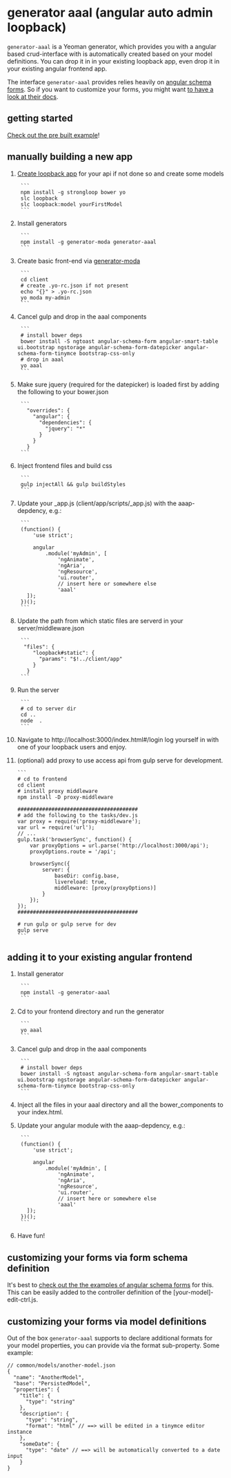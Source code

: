 # generator aaal (angular auto admin loopback)
`generator-aaal` is a Yeoman generator, which provides you with a angular based crud-interface with is automatically created based on your model definitions. You can drop it in in your existing loopback app, even drop it in your existing angular frontend app. 

The interface `generator-aaal` provides relies heavily on [angular schema forms](http://schemaform.io/). So if you want to customize your forms, you might want [to have a look at their docs](https://github.com/json-schema-form/angular-schema-form/blob/master/docs/index.md).

## getting started
[Check out the pre built example](https://github.com/johannesjo/angular-auto-admin-looopback)! 

## manually building a new app
1. [Create loopback app](http://loopback.io/getting-started/) for your api if not done so and create some models

        ```
        npm install -g strongloop bower yo
        slc loopback 
        slc loopback:model yourFirstModel
        ```

2. Install generators 

        ```
        npm install -g generator-moda generator-aaal
        ```

3. Create basic front-end via [generator-moda](https://github.com/johannesjo/generator-modular-angular)

        ```
        cd client
        # create .yo-rc.json if not present
        echo "{}" > .yo-rc.json
        yo moda my-admin
        ```
        
4. Cancel gulp and drop in the aaal components

        ```
        # install bower deps
        bower install -S ngtoast angular-schema-form angular-smart-table ui.bootstrap ngstorage angular-schema-form-datepicker angular-schema-form-tinymce bootstrap-css-only
        # drop in aaal
        yo aaal
        ```
 
5. Make sure jquery (required for the datepicker) is loaded first by adding the following to your bower.json

        ```
          "overrides": {
            "angular": {
              "dependencies": {
                "jquery": "*"
              }
            }
          }
        ```
 
6. Inject frontend files and build css
        
        ```
        gulp injectAll && gulp buildStyles
        ```

7. Update your _app.js (client/app/scripts/_app.js) with the aaap-depdency, e.g.:
        
        ```
        (function() {
            'use strict';
        
            angular
                .module('myAdmin', [
                    'ngAnimate',
                    'ngAria',
                    'ngResource',
                    'ui.router',
                    // insert here or somewhere else
                    'aaal'
          ]);
        })();  
        ```

8. Update the path from which static files are serverd in your server/middleware.json

        ```
         "files": {
            "loopback#static": {
              "params": "$!../client/app"
            }
          }
        ```

9. Run the server
        
        ```
        # cd to server dir
        cd ..
        node  .
        ```

9. Navigate to http://localhost:3000/index.html#/login log yourself in with one of your loopback users and enjoy.

10. (optional) add proxy to use access api from gulp serve for development. 

        ```
        # cd to frontend
        cd client
        # install proxy middleware
        npm install -D proxy-middleware
        
        #######################################
        # add the following to the tasks/dev.js
        var proxy = require('proxy-middleware');
        var url = require('url');
        // ...
        gulp.task('browserSync', function() {
            var proxyOptions = url.parse('http://localhost:3000/api');
            proxyOptions.route = '/api';
        
            browserSync({
                server: {
                    baseDir: config.base,
                    livereload: true,
                    middleware: [proxy(proxyOptions)]
                }
            });
        });
        #######################################
        
        # run gulp or gulp serve for dev
        gulp serve
        ```

## adding it to your existing angular frontend

1. Install generator
        
        ```
        npm install -g generator-aaal
        ```
        
2. Cd to your frontend directory and run the generator
        
        ```
        yo aaal
        ```
        
3. Cancel gulp and drop in the aaal components
        
        ```
        # install bower deps
        bower install -S ngtoast angular-schema-form angular-smart-table ui.bootstrap ngstorage angular-schema-form-datepicker angular-schema-form-tinymce bootstrap-css-only
        ```
        
4. Inject all the files in your aaal directory and all the bower_components to your index.html.

5. Update your angular module with the aaap-depdency, e.g.:

        ```
        (function() {
            'use strict';
        
            angular
                .module('myAdmin', [
                    'ngAnimate',
                    'ngAria',
                    'ngResource',
                    'ui.router',
                    // insert here or somewhere else
                    'aaal'
          ]);
        })();  
        ```

6. Have fun!


## customizing your forms via form schema definition

It's best to [check out the the examples of angular schema forms](http://schemaform.io/examples/bootstrap-example.html) for this. This can be easily added to the controller definition of the [your-model]-edit-ctrl.js. 

## customizing your forms via model definitions

Out of the box `generator-aaal` supports to declare additional formats for your model properties, you can provide via the format sub-property. Some example:


```
// common/models/another-model.json
{
  "name": "AnotherModel",
  "base": "PersistedModel",
  "properties": {
    "title": {
      "type": "string"
    },
    "description": {
      "type": "string",
      "format": "html" // ==> will be edited in a tinymce editor instance
    },
    "someDate": {
      "type": "date" // ==> will be automatically converted to a date input
    }
}

```